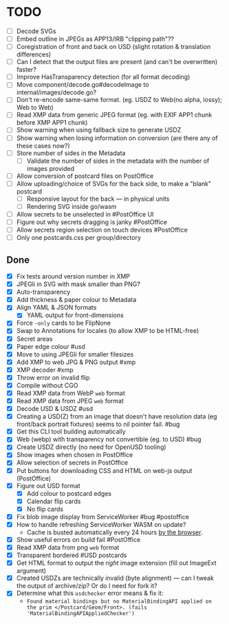# TODO

- [ ] Decode SVGs
- [ ] Embed outline in JPEGs as APP13/IRB "clipping path"??
- [ ] Coregistration of front and back on USD (slight rotation & translation differences)
- [ ] Can I detect that the output files are present (and can't be overwritten) faster?
- [ ] Improve HasTransparency detection (for all format decoding)
- [ ] Move component/decode.go#decodeImage to internal/images/decode.go?
- [ ] Don't re-encode same-same format. (eg. USDZ to Web(no alpha, lossy); Web to Web)
- [ ] Read XMP data from generic JPEG format (eg. with EXIF APP1 chunk before XMP APP1 chunk)
- [ ] Show warning when using fallback size to generate USDZ
- [ ] Show warning when losing information on conversion (are there any of these cases now?)
- [ ] Store number of sides in the Metadata
  - [ ] Validate the number of sides in the metadata with the number of images provided
- [ ] Allow conversion of postcard files on PostOffice
- [ ] Allow uploading/choice of SVGs for the back side, to make a "blank" postcard
  - [ ] Responsive layout for the back — in physical units
  - [ ] Rendering SVG inside go/wasm
- [ ] Allow secrets to be unselected in #PostOffice UI
- [ ] Figure out why secrets dragging is janky #PostOffice
- [ ] Allow secrets region selection on touch devices #PostOffice
- [ ] Only one postcards.css per group/directory

## Done

- [x] Fix tests around version number in XMP
- [x] JPEGli in SVG with mask smaller than PNG?
- [x] Auto-transparency
- [x] Add thickness & paper colour to Metadata
- [x] Align YAML & JSON formats
  - [x] YAML output for front-dimensions
- [x] Force `-only` cards to be FlipNone
- [x] Swap to Annotations for locales (to allow XMP to be HTML-free)
- [x] Secret areas
- [x] Paper edge colour #usd
- [x] Move to using JPEGli for smaller filesizes
- [x] Add XMP to web JPG & PNG output #xmp
- [x] XMP decoder #xmp
- [x] Throw error on invalid flip
- [x] Compile without CGO
- [x] Read XMP data from WebP `web` format
- [x] Read XMP data from JPEG `web` format
- [x] Decode USD & USDZ #usd
- [x] Creating a USD(Z) from an image that doesn't have resolution data (eg front/back portrait fixtures) seems to nil pointer fail. #bug
- [x] Get this CLI tool building automatically
- [x] Web (webp) with transparency not convertible (eg. to USD) #bug
- [x] Create USDZ directly (no need for OpenUSD tooling)
- [x] Show images when chosen in PostOffice
- [x] Allow selection of secrets in PostOffice
- [x] Put buttons for downloading CSS and HTML on web-js output (PostOffice)
- [x] Figure out USD format
  - [x] Add colour to postcard edges
  - [x] Calendar flip cards
  - [x] No flip cards
- [x] Fix blob image display from ServiceWorker #bug #postoffice
- [x] How to handle refreshing ServiceWorker WASM on update?
  - Cache is busted automatically every 24 hours [by the browser](https://developer.mozilla.org/en-US/docs/Web/API/ServiceWorkerRegistration/update#:~:text=fetch%20occurred%20over-,24%20hours%20ago,-.).
- [x] Show useful errors on build fail #PostOffice
- [x] Read XMP data from png `web` format
- [x] Transparent bordered #USD postcards
- [x] Get HTML format to output the _right_ image extension (fill out ImageExt argument)
- [x] Created USDZs are technically invalid (byte alignment) — can I tweak the output of archive/zip? Or do I need for fork it?
- [x] Determine what this `usdchecker` error means & fix it:
  - `Found material bindings but no MaterialBindingAPI applied on the prim </Postcard/Geom/Front>. (fails 'MaterialBindingAPIAppliedChecker')`
